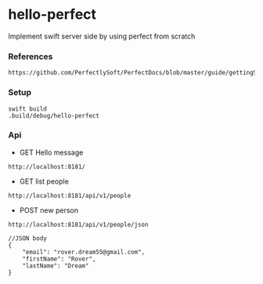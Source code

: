 # hello-perfect
Implement swift server side by using perfect from scratch

### References

```
https://github.com/PerfectlySoft/PerfectDocs/blob/master/guide/gettingStartedFromScratch.md
```

### Setup

```
swift build
.build/debug/hello-perfect
```

### Api

- GET Hello message
```
http://localhost:8181/
```

- GET list people
```
http://localhost:8181/api/v1/people
```

- POST new person
```
http://localhost:8181/api/v1/people/json

//JSON body
{
    "email": "rover.dream55@gmail.com",
    "firstName": "Rover",
    "lastName": "Dream"
}
```
